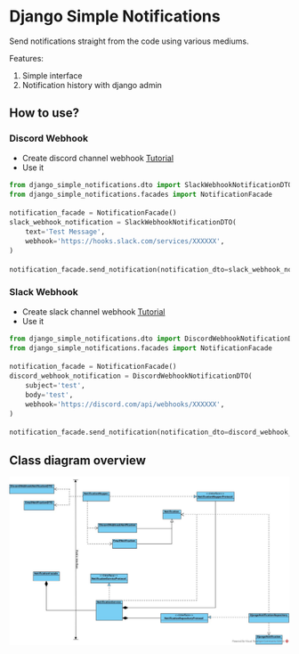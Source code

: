 # Django Simple Notifications
Send notifications straight from the code using various mediums.

Features:
1. Simple interface
2. Notification history with django admin

## How to use?

### Discord Webhook
* Create discord channel webhook
[Tutorial](https://support.discord.com/hc/en-us/articles/228383668-Intro-to-Webhooks)
* Use it

```python
from django_simple_notifications.dto import SlackWebhookNotificationDTO
from django_simple_notifications.facades import NotificationFacade

notification_facade = NotificationFacade()
slack_webhook_notification = SlackWebhookNotificationDTO(
    text='Test Message',
    webhook='https://hooks.slack.com/services/XXXXXX',
)

notification_facade.send_notification(notification_dto=slack_webhook_notification)
```

### Slack Webhook
* Create slack channel webhook
[Tutorial](https://api.slack.com/messaging/webhooks)
* Use it
```python
from django_simple_notifications.dto import DiscordWebhookNotificationDTO
from django_simple_notifications.facades import NotificationFacade

notification_facade = NotificationFacade()
discord_webhook_notification = DiscordWebhookNotificationDTO(
    subject='test',
    body='test',
    webhook='https://discord.com/api/webhooks/XXXXXX',
)

notification_facade.send_notification(notification_dto=discord_webhook_notification)
```
## Class diagram overview
![classOverview](./assets/diagrams/class_overview.jpg)
